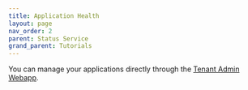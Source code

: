 ```yaml
---
title: Application Health
layout: page
nav_order: 2
parent: Status Service
grand_parent: Tutorials
---
```


You can manage your applications directly through the [Tenant Admin Webapp](https://adsp.alberta.ca).
